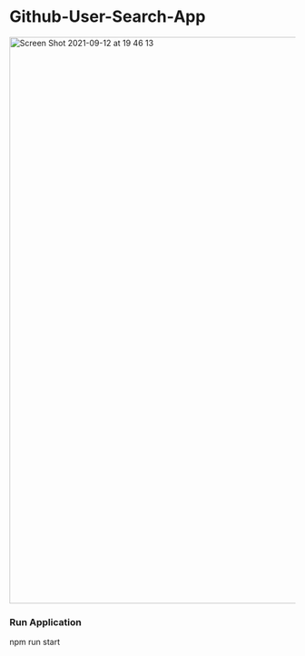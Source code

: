 # Github-User-Search-App

<img width="999" alt="Screen Shot 2021-09-12 at 19 46 13" src="https://user-images.githubusercontent.com/28836382/132988124-5348e28a-07cf-464c-bca4-5666dcabad2f.png">

### Run Application
npm run start

